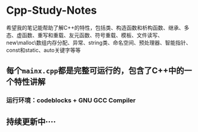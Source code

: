 # Cpp-Study-Notes
希望我的笔记能帮助了解C++的特性，包括类、构造函数和析构函数、继承、多态、虚函数、重写和重载、友元函数、符号重载、模板、文件读写、new\malloc\数组内存分配、异常、string类、命名空间、预处理器、智能指针、const和static、auto关键字等等

## 每个`mainx.cpp`都是完整可运行的，包含了C++中的一个特性讲解     
          
### 运行环境：codeblocks + GNU GCC Compiler

## 持续更新中····
